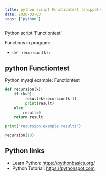 ```yaml
---
title: python script Functiontest (snippet)
date: 2020-03-03
tags: ["python"]
---
```

Python script 'Functiontest'

Functions in program: 
* `def recursion(k):`

## python Functiontest

Python mysql example: Functiontest

```python
def recursion(k):
    if (k>0):        
         result=k+recursion(k-1)
         print(result)
    else:
        result=0
    return result

print("recursion example results")

recursion(10)


```

## Python links

- Learn Python: https://pythonbasics.org/
- Python Tutorial: https://pythonspot.com
